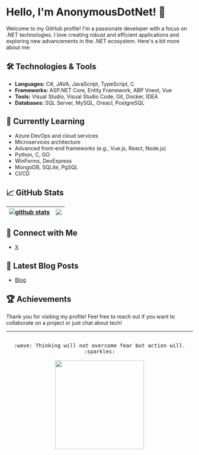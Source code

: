 # Hello, I'm AnonymousDotNet! 👋

Welcome to my GitHub profile! I'm a passionate developer with a focus on .NET technologies. I love creating robust and efficient applications and exploring new advancements in the .NET ecosystem. Here's a bit more about me:

## 🛠️ Technologies & Tools

- **Languages:** C#, JAVA, JavaScript, TypeScript, C
- **Frameworks:** ASP.NET Core, Entity Framework, ABP Vnext, Vue
- **Tools:** Visual Studio, Visual Studio Code, Git, Docker, IDEA
- **Databases:** SQL Server, MySQL, Oreacl, PostgreSQL

## 🌱 Currently Learning

- Azure DevOps and cloud services
- Microservices architecture
- Advanced front-end frameworks (e.g., <!-- Angular, --> Vue.js, React, Node.js)
- Python, C, GO
- WinForms, DevExpress
- MongoDB, SQLite, PgSQL
- CI/CD

## 📈 GitHub Stats


<!--
![AnonymousDotNet's GitHub stats](https://github-readme-stats.vercel.app/api?username=AnonymousDotNet&show_icons=true&theme=radical)
-->

<!--
| <a href="https://github.com/AnonymousDotNet"><img align="center" src="https://github-readme-stats.vercel.app/api?username=AnonymousDotNet&show_icons=true&include_all_commits=true&theme=buefy&hide_border=true&count_private=true" alt="github stats" /></a> | <a href="https://github.com/AnonymousDotNet"><img align="center" src="https://github-readme-stats.vercel.app/api/top-langs/?username=AnonymousDotNet&layout=compact&langs_count=6&exclude_repo=undergrad&theme=buefy&hide_border=true&count_private=true" /></a> |
| ------------- | ------------- |
-->

| <a href="https://github.com/AnonymousDotNet"><img align="center" src="https://github-readme-stats-alpha-nine-10.vercel.app/api?username=AnonymousDotNet&show_icons=true&include_all_commits=true&theme=buefy&hide_border=true&count_private=true" alt="github stats" /></a> | <a href="https://github.com/AnonymousDotNet"><img align="center" src="https://github-readme-stats-alpha-nine-10.vercel.app/api/top-langs/?username=AnonymousDotNet&layout=compact&langs_count=6&exclude_repo=undergrad&theme=buefy&hide_border=true&count_private=true" /></a> |
| ------------- | ------------- |


## 🔗 Connect with Me

<!-- - [LinkedIn](https://www.linkedin.com/in/your-profile)
- [Twitter](https://twitter.com/your-profile)
- [Blog](https://yourblog.com)
-->
- [X](https://x.com/lld477403216357)

## 📝 Latest Blog Posts

<!-- BLOG-POST-LIST:START -->
<!--
- [Post Title 1](https://yourblog.com/post1)
- [Post Title 2](https://yourblog.com/post2)
- [Post Title 3](https://yourblog.com/post3)
-->
- [Blog](http://anonymousdotnet.cn)

<!-- BLOG-POST-LIST:END -->

## 🏆 Achievements

<!--
- Microsoft Certified: Azure Developer Associate
- Contributed to open-source projects like [ProjectName](https://github.com/ProjectName)
-->

Thank you for visiting my profile! Feel free to reach out if you want to collaborate on a project or just chat about tech!

---

<!--
**AnonymousDotNet/AnonymousDotNet** is a ✨ _special_ ✨ repository because its `README.md` (this file) appears on your GitHub profile.

Here are some ideas to get you started:

- 🔭 I’m currently working on ...
- 🌱 I’m currently learning ...
- 👯 I’m looking to collaborate on ...
- 🤔 I’m looking for help with ...
- 💬 Ask me about ...
- 📫 How to reach me: ...
- 😄 Pronouns: ...
- ⚡ Fun fact: ...
-->

<p align="center">
  
  <samp>
    <!-- :wave: Hi -->
    <br>:wave: Thinking will not overcome fear but action will. :sparkles:<br><br>
    <img src="https://i.imgur.com/kdKhgx6.gif" width="240px" align="center">
  </samp>
</p>
<!--
<details>
  <summary><b>:telescope: 2020 goal</b></summary>
  I want to make a little game this year.<br>I'm currently working on a small gameboy game with <a href="https://github.com/tfgrimes">@tfgrimes</a> using <a href="https://github.com/chrismaltby/gb-studio">GBStudio.dev</a>, which is an awesome game creator tool that makes it really easy to design a game if you're primarily focusing on the art and story (like myself). I'm hoping to print this on a cartridge when I'm done so you can actually experience it on a Gameboy!
</details>
-->


